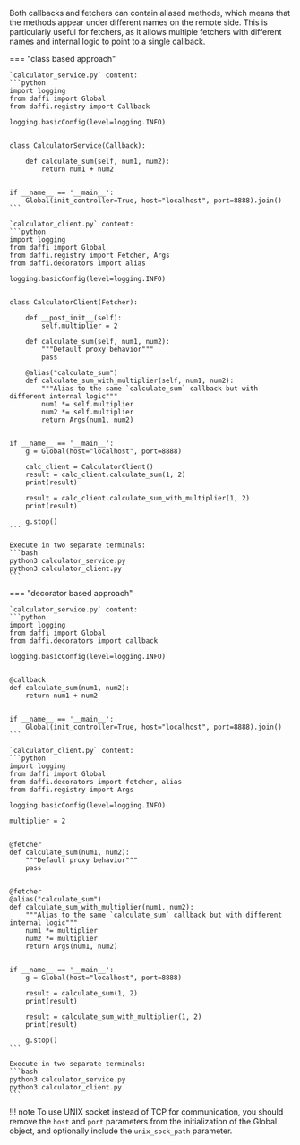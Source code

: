 Both callbacks and fetchers can contain aliased methods, which means that the methods appear under different names on the remote side.
This is particularly useful for fetchers, as it allows multiple fetchers with different names and internal logic to point to a single callback.


=== "class based approach"

    `calculator_service.py` content:
    ```python
    import logging
    from daffi import Global
    from daffi.registry import Callback
    
    logging.basicConfig(level=logging.INFO)
    
    
    class CalculatorService(Callback):
    
        def calculate_sum(self, num1, num2):
            return num1 + num2
    
    
    if __name__ == '__main__':
        Global(init_controller=True, host="localhost", port=8888).join()
    ```
    
    `calculator_client.py` content:
    ```python
    import logging
    from daffi import Global
    from daffi.registry import Fetcher, Args
    from daffi.decorators import alias
    
    logging.basicConfig(level=logging.INFO)
    
    
    class CalculatorClient(Fetcher):
    
        def __post_init__(self):
            self.multiplier = 2
    
        def calculate_sum(self, num1, num2):
            """Default proxy behavior"""
            pass
    
        @alias("calculate_sum")
        def calculate_sum_with_multiplier(self, num1, num2):
            """Alias to the same `calculate_sum` callback but with different internal logic"""
            num1 *= self.multiplier
            num2 *= self.multiplier
            return Args(num1, num2)
    
    
    if __name__ == '__main__':
        g = Global(host="localhost", port=8888)
    
        calc_client = CalculatorClient()
        result = calc_client.calculate_sum(1, 2)
        print(result)
    
        result = calc_client.calculate_sum_with_multiplier(1, 2)
        print(result)
    
        g.stop()
    ```
    
    Execute in two separate terminals:
    ```bash
    python3 calculator_service.py
    python3 calculator_client.py
    ```

=== "decorator based approach"

    `calculator_service.py` content:
    ```python
    import logging
    from daffi import Global
    from daffi.decorators import callback
    
    logging.basicConfig(level=logging.INFO)
    
    
    @callback
    def calculate_sum(num1, num2):
        return num1 + num2
    
    
    if __name__ == '__main__':
        Global(init_controller=True, host="localhost", port=8888).join()
    ```
    
    `calculator_client.py` content:
    ```python
    import logging
    from daffi import Global
    from daffi.decorators import fetcher, alias
    from daffi.registry import Args
    
    logging.basicConfig(level=logging.INFO)
    
    multiplier = 2
    
    
    @fetcher
    def calculate_sum(num1, num2):
        """Default proxy behavior"""
        pass
    
    
    @fetcher
    @alias("calculate_sum")
    def calculate_sum_with_multiplier(num1, num2):
        """Alias to the same `calculate_sum` callback but with different internal logic"""
        num1 *= multiplier
        num2 *= multiplier
        return Args(num1, num2)
    
    
    if __name__ == '__main__':
        g = Global(host="localhost", port=8888)
    
        result = calculate_sum(1, 2)
        print(result)
    
        result = calculate_sum_with_multiplier(1, 2)
        print(result)
    
        g.stop()
    ```
    
    Execute in two separate terminals:
    ```bash
    python3 calculator_service.py
    python3 calculator_client.py
    ```


!!! note 
    To use UNIX socket instead of TCP for communication, you should remove the `host` and `port` parameters from 
    the initialization of the Global object, and optionally include the `unix_sock_path` parameter.
    
